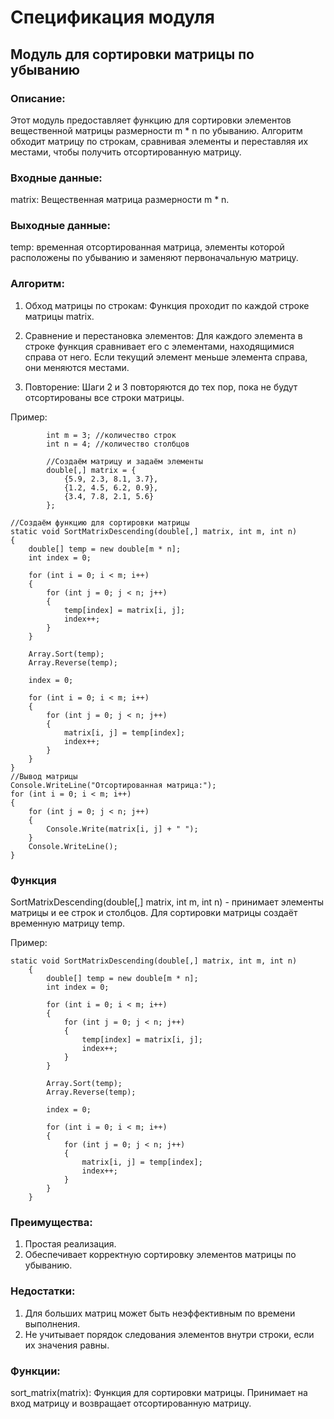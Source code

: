 # Спецификация модуля

## Модуль для сортировки матрицы по убыванию

### Описание:

Этот модуль предоставляет функцию для сортировки элементов вещественной матрицы размерности m * n по убыванию. Алгоритм обходит матрицу по строкам, сравнивая элементы и переставляя их местами, чтобы получить отсортированную матрицу.

### Входные данные:

matrix: Вещественная матрица размерности m * n.

### Выходные данные:

temp: временная отсортированная матрица, элементы которой расположены по убыванию и заменяют первоначальную матрицу.

### Алгоритм:

1. Обход матрицы по строкам:
Функция проходит по каждой строке матрицы matrix.

2. Сравнение и перестановка элементов:
Для каждого элемента в строке функция сравнивает его с элементами, находящимися справа от него.
Если текущий элемент меньше элемента справа, они меняются местами.

3. Повторение:
Шаги 2 и 3 повторяются до тех пор, пока не будут отсортированы все строки матрицы.

Пример:
```
        int m = 3; //количество строк
        int n = 4; //количество столбцов

        //Создаём матрицу и задаём элементы
        double[,] matrix = {
            {5.9, 2.3, 8.1, 3.7},
            {1.2, 4.5, 6.2, 0.9},
            {3.4, 7.8, 2.1, 5.6}
        };

//Создаём функцию для сортировки матрицы
static void SortMatrixDescending(double[,] matrix, int m, int n)
{
    double[] temp = new double[m * n];
    int index = 0;

    for (int i = 0; i < m; i++)
    {
        for (int j = 0; j < n; j++)
        {
            temp[index] = matrix[i, j];
            index++;
        }
    }

    Array.Sort(temp);
    Array.Reverse(temp);

    index = 0;

    for (int i = 0; i < m; i++)
    {
        for (int j = 0; j < n; j++)
        {
            matrix[i, j] = temp[index];
            index++;
        }
    }
}
//Вывод матрицы
Console.WriteLine("Отсортированная матрица:");
for (int i = 0; i < m; i++)
{
    for (int j = 0; j < n; j++)
    {
        Console.Write(matrix[i, j] + " ");
    }
    Console.WriteLine();
}
```

### Функция

SortMatrixDescending(double[,] matrix, int m, int n) - принимает элементы матрицы и ее строк и столбцов. Для сортировки матрицы создаёт временную матрицу temp.

Пример:
```
static void SortMatrixDescending(double[,] matrix, int m, int n)
    {
        double[] temp = new double[m * n];
        int index = 0;
        
        for (int i = 0; i < m; i++)
        {
            for (int j = 0; j < n; j++)
            {
                temp[index] = matrix[i, j];
                index++;
            }
        }
        
        Array.Sort(temp);
        Array.Reverse(temp);
        
        index = 0;
        
        for (int i = 0; i < m; i++)
        {
            for (int j = 0; j < n; j++)
            {
                matrix[i, j] = temp[index];
                index++;
            }
        }
    }
```
### Преимущества:

1. Простая реализация.
2. Обеспечивает корректную сортировку элементов матрицы по убыванию.

### Недостатки:

1. Для больших матриц может быть неэффективным по времени выполнения.
2. Не учитывает порядок следования элементов внутри строки, если их значения равны.

### Функции:

sort_matrix(matrix): Функция для сортировки матрицы. Принимает на вход матрицу и возвращает отсортированную матрицу.
